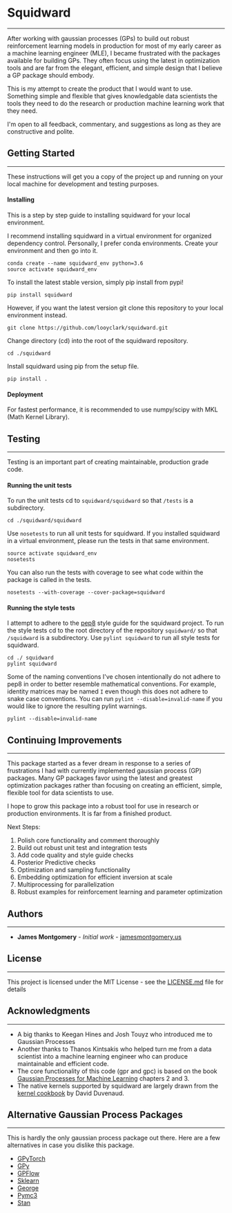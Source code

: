# Squidward

***

After working with gaussian processes (GPs) to build out robust reinforcement learning models in production for most of my early career as a machine learning engineer (MLE), I became frustrated with the packages available for building GPs. They often focus using the latest in optimization tools and are far from the elegant, efficient, and simple design that I believe a GP package should embody.

This is my attempt to create the product that I would want to use. Something simple and flexible that gives knowledgable data scientists the tools they need to do the research or production machine learning work that they need.

I'm open to all feedback, commentary, and suggestions as long as they are constructive and polite.

## Getting Started

***

These instructions will get you a copy of the project up and running on your local machine for development and testing purposes.

#### Installing

This is a step by step guide to installing squidward for your local environment.

I recommend installing squidward in a virtual environment for organized dependency control. Personally, I prefer conda environments. Create your environment and then go into it.

```
conda create --name squidward_env python=3.6
source activate squidward_env
```

To install the latest stable version, simply pip install from pypi!

```
pip install squidward
```

However, if you want the latest version git clone this repository to your local environment instead.

```
git clone https://github.com/looyclark/squidward.git
```

Change directory (cd) into the root of the squidward repository.

```
cd ./squidward
```

Install squidward using pip from the setup file.

```
pip install .
```

#### Deployment

For fastest performance, it is recommended to use numpy/scipy with MKL (Math Kernel Library).

## Testing

***

Testing is an important part of creating maintainable, production grade code.

#### Running the unit tests

To run the unit tests cd to `squidward/squidward` so that `/tests` is a subdirectory.

```
cd ./squidward/squidward
```

Use `nosetests` to run all unit tests for squidward. If you installed squidward in a virtual environment, please run the tests in that same environment.

```
source activate squidward_env
nosetests
```

You can also run the tests with coverage to see what code within the package is called in the tests.

```
nosetests --with-coverage --cover-package=squidward
```

#### Running the style tests

I attempt to adhere to the [pep8](https://www.python.org/dev/peps/pep-0008/) style guide for the squidward project. To run the style tests cd to the root directory of the repository `squidward/` so that `/squidward` is a subdirectory. Use `pylint squidward` to run all style tests for squidward.

```
cd ./ squidward
pylint squidward
```

Some of the naming conventions I've chosen intentionally do not adhere to pep8 in order to better resemble mathematical conventions. For example, identity matrices may be named `I` even though this does not adhere to snake case conventions. You can run `pylint --disable=invalid-name` if you would like to ignore the resulting pylint warnings.

```
pylint --disable=invalid-name
```

## Continuing Improvements

***

This package started as a fever dream in response to a series of frustrations I had with currently implemented gaussian process (GP) packages. Many GP packages favor using the latest and greatest optimization packages rather than focusing on creating an efficient, simple, flexible tool for data scientists to use.

I hope to grow this package into a robust tool for use in research or production environments. It is far from a finished product.

Next Steps:
1. Polish core functionality and comment thoroughly
2. Build out robust unit test and integration tests
3. Add code quality and style guide checks
4. Posterior Predictive checks
5. Optimization and sampling functionality
6. Embedding optimization for efficient inversion at scale
7. Multiprocessing for parallelization
8. Robust examples for reinforcement learning and parameter optimization

## Authors

***

* **James Montgomery** - *Initial work* - [jamesmontgomery.us](http://jamesmontgomery.us)

## License

***

This project is licensed under the MIT License - see the [LICENSE.md](LICENSE.md) file for details

## Acknowledgments

***

* A big thanks to Keegan Hines and Josh Touyz who introduced me to Gaussian Processes
* Another thanks to Thanos Kintsakis who helped turn me from a data scientist into a machine learning engineer who can produce maintainable and efficient code.
* The core functionality of this code (gpr and gpc) is based on the book [Gaussian Processes for Machine Learning](http://www.gaussianprocess.org/gpml/) chapters 2 and 3.
* The native kernels supported by squidward are largely drawn from the [kernel cookbook](https://www.cs.toronto.edu/~duvenaud/cookbook/) by David Duvenaud.

## Alternative Gaussian Process Packages

***

This is hardly the only gaussian process package out there. Here are a few alternatives in case you dislike this package.

* [GPyTorch](https://gpytorch.ai/)
* [GPy](https://gpy.readthedocs.io/en/deploy/)
* [GPFlow](https://gpflow.readthedocs.io/en/develop/)
* [Sklearn](https://scikit-learn.org/stable/modules/gaussian_process.html)
* [George](https://george.readthedocs.io/en/latest/tutorials/first/)
* [Pymc3](https://docs.pymc.io/api/gp.html)
* [Stan](https://betanalpha.github.io/assets/case_studies/gp_part1/part1.html)
